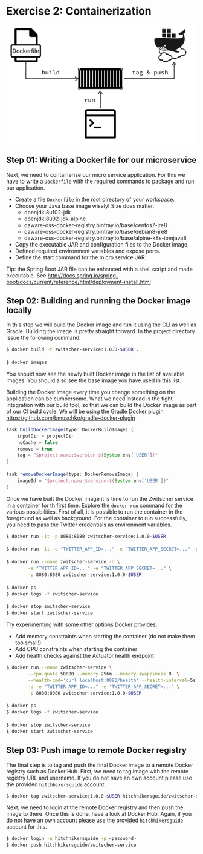 # Exercise 2: Containerization

<img src="illustration-02.png" alt="Exercise 2 Illustration" width="500"/>

## Step 01: Writing a Dockerfile for our microservice

Next, we need to containerize our micro service application. For this we have to write a `Dockerfile`
with the required commands to package and run our application.

* Create a file `Dockerfile` in the root directory of your workspace.
* Choose your Java base image wisely! Size does matter.
    * openjdk:8u102-jdk
    * openjdk:8u92-jdk-alpine
    * qaware-oss-docker-registry.bintray.io/base/centos7-jre8
    * qaware-oss-docker-registry.bintray.io/base/debian8-jre8
    * qaware-oss-docker-registry.bintray.io/base/alpine-k8s-ibmjava8
* Copy the executable JAR and configuration files to the Docker image.
* Defined required environment variables and expose ports.
* Define the start command for the micro service JAR.

Tip: the Spring Boot JAR file can be enhanced with a shell script and made executable.
See http://docs.spring.io/spring-boot/docs/current/reference/html/deployment-install.html


## Step 02: Building and running the Docker image locally

In this step we will build the Docker image and run it using the CLI as well as Gradle. Building the image is pretty straight forward. In the project directory issue the following command:

```bash
$ docker build -t zwitscher-service:1.0.0-$USER .

$ docker images
```

You should now see the newly built Docker image in the list of available images. You should also see the base image you have used in this list.

Building the Docker image every time you change something on the application can be cumbersome. What we need instead is the tight integration with our build tool, so that we can build the Docker image as part of our CI
build cycle. We will be using the Gradle Docker plugin https://github.com/bmuschko/gradle-docker-plugin

```gradle
task buildDockerImage(type: DockerBuildImage) {
    inputDir = projectDir
    noCache = false
    remove = true
    tag = "$project.name:$version-${System.env['USER']}"
}

task removeDockerImage(type: DockerRemoveImage) {
    imageId = "$project.name:$version-${System.env['USER']}"
}
```

Once we have built the Docker image it is time to run the Zwitscher service in a container for th first time. Explore
the `docker run` command for the various possibilities. First of all, it is possible to run the container in the
foreground as well as background. For the container to run successfully, you need to pass the Twitter credentials as
environment variables.

```bash
$ docker run -it -p 8080:8080 zwitscher-service:1.0.0-$USER

$ docker run -it -e "TWITTER_APP_ID=..." -e "TWITTER_APP_SECRET=..." -p 8080:8080 zwitscher-service:1.0.0-$USER

$ docker run --name zwitscher-service -d \
        -e "TWITTER_APP_ID=..." -e "TWITTER_APP_SECRET=..." \
        -p 8080:8080 zwitscher-service:1.0.0-$USER

$ docker ps
$ docker logs -f zwitscher-service

$ docker stop zwitscher-service
$ docker start zwitscher-service
```

Try experimenting with some other options Docker provides:

* Add memory constraints when starting the container (do not make them too small!)
* Add CPU constraints when starting the container
* Add health checks against the Actuator health endpoint

```bash
$ docker run --name zwitscher-service \
        --cpu-quota 50000 --memory 256m --memory-swappiness 0  \
        --health-cmd='curl localhost:8080/health' --health-interval=5s \
        -d -e "TWITTER_APP_ID=..." -e "TWITTER_APP_SECRET=..." \
        -p 8080:8080 zwitscher-service:1.0.0-$USER

$ docker ps
$ docker logs -f zwitscher-service

$ docker stop zwitscher-service
$ docker start zwitscher-service
```

## Step 03: Push image to remote Docker registry

The final step is to tag and push the final Docker image to a remote Docker registry such as Docker Hub.
First, we need to tag image with the remote registry URL and username. If you do not have an own account
please use the provided `hitchhikersguide` account.

```bash
$ docker tag zwitscher-service:1.0.0-$USER hitchhikersguide/zwitscher-service:1.0.0-$USER
```

Next, we need to login at the remote Docker registry and then push the image to there. Once this is
done, have a look at Docker Hub. Again, if you do not have an own account please use the provided
`hitchhikersguide` account for this.

```bash
$ docker login -u hitchhikersguide -p <password>
$ docker push hitchhikersguide/zwitscher-service
```
